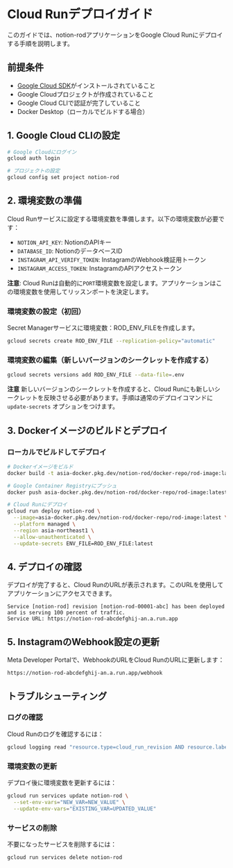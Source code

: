 # Cloud Runデプロイガイド

このガイドでは、notion-rodアプリケーションをGoogle Cloud Runにデプロイする手順を説明します。

## 前提条件

- [Google Cloud SDK](https://cloud.google.com/sdk/docs/install)がインストールされていること
- Google Cloudプロジェクトが作成されていること
- Google Cloud CLIで認証が完了していること
- Docker Desktop（ローカルでビルドする場合）

## 1. Google Cloud CLIの設定

```bash
# Google Cloudにログイン
gcloud auth login

# プロジェクトの設定
gcloud config set project notion-rod
```

## 2. 環境変数の準備

Cloud Runサービスに設定する環境変数を準備します。以下の環境変数が必要です：

- `NOTION_API_KEY`: NotionのAPIキー
- `DATABASE_ID`: NotionのデータベースID
- `INSTAGRAM_API_VERIFY_TOKEN`: InstagramのWebhook検証用トークン
- `INSTAGRAM_ACCESS_TOKEN`: InstagramのAPIアクセストークン

**注意**: Cloud Runは自動的に`PORT`環境変数を設定します。アプリケーションはこの環境変数を使用してリッスンポートを決定します。

### 環境変数の設定（初回）

Secret Managerサービスに環境変数：ROD_ENV_FILEを作成します。

```bash
gcloud secrets create ROD_ENV_FILE --replication-policy="automatic"
```

### 環境変数の編集（新しいバージョンのシークレットを作成する）

```bash
gcloud secrets versions add ROD_ENV_FILE --data-file=.env
```

**注意** 新しいバージョンのシークレットを作成すると、Cloud Runにも新しいシークレットを反映させる必要があります。手順は通常のデプロイコマンドに `update-secrets` オプションをつけます。

## 3. Dockerイメージのビルドとデプロイ

### ローカルでビルドしてデプロイ

```bash
# Dockerイメージをビルド
docker build -t asia-docker.pkg.dev/notion-rod/docker-repo/rod-image:latest .

# Google Container Registryにプッシュ
docker push asia-docker.pkg.dev/notion-rod/docker-repo/rod-image:latest

# Cloud Runにデプロイ
gcloud run deploy notion-rod \
  --image=asia-docker.pkg.dev/notion-rod/docker-repo/rod-image:latest \
  --platform managed \
  --region asia-northeast1 \
  --allow-unauthenticated \
  --update-secrets ENV_FILE=ROD_ENV_FILE:latest
```

## 4. デプロイの確認

デプロイが完了すると、Cloud RunのURLが表示されます。このURLを使用してアプリケーションにアクセスできます。

```
Service [notion-rod] revision [notion-rod-00001-abc] has been deployed and is serving 100 percent of traffic.
Service URL: https://notion-rod-abcdefghij-an.a.run.app
```

## 5. InstagramのWebhook設定の更新

Meta Developer Portalで、WebhookのURLをCloud RunのURLに更新します：

```
https://notion-rod-abcdefghij-an.a.run.app/webhook
```

## トラブルシューティング

### ログの確認

Cloud Runのログを確認するには：

```bash
gcloud logging read "resource.type=cloud_run_revision AND resource.labels.service_name=notion-rod" --limit 50
```

### 環境変数の更新

デプロイ後に環境変数を更新するには：

```bash
gcloud run services update notion-rod \
  --set-env-vars="NEW_VAR=NEW_VALUE" \
  --update-env-vars="EXISTING_VAR=UPDATED_VALUE"
```

### サービスの削除

不要になったサービスを削除するには：

```bash
gcloud run services delete notion-rod